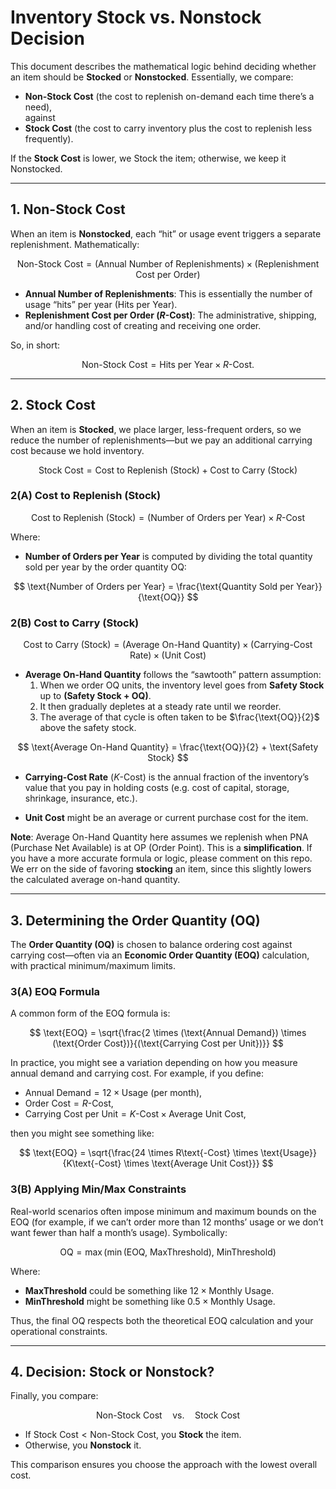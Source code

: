 # Inventory Stock vs. Nonstock Decision

This document describes the mathematical logic behind deciding whether an item should be **Stocked** or **Nonstocked**. Essentially, we compare:

- **Non-Stock Cost** (the cost to replenish on-demand each time there’s a need),  
  against  
- **Stock Cost** (the cost to carry inventory plus the cost to replenish less frequently).

If the **Stock Cost** is lower, we Stock the item; otherwise, we keep it Nonstocked.

---

## 1. Non-Stock Cost

When an item is **Nonstocked**, each “hit” or usage event triggers a separate replenishment. Mathematically:

$$
\text{Non-Stock Cost}
= \text{(Annual Number of Replenishments)} \times \text{(Replenishment Cost per Order)}
$$

- **Annual Number of Replenishments**: This is essentially the number of usage “hits” per year (Hits per Year).  
- **Replenishment Cost per Order ($R\text{-Cost}$)**: The administrative, shipping, and/or handling cost of creating and receiving one order.

So, in short:

$$
\text{Non-Stock Cost}
= \text{Hits per Year} \times R\text{-Cost}.
$$

---

## 2. Stock Cost

When an item is **Stocked**, we place larger, less-frequent orders, so we reduce the number of replenishments—but we pay an additional carrying cost because we hold inventory.

$$
\text{Stock Cost} = \text{Cost to Replenish (Stock)} + \text{Cost to Carry (Stock)}
$$

### 2(A) Cost to Replenish (Stock)

$$
\text{Cost to Replenish (Stock)}
= (\text{Number of Orders per Year}) \times R\text{-Cost}
$$

Where:

- **Number of Orders per Year** is computed by dividing the total quantity sold per year by the order quantity $\text{OQ}$:
  
$$
\text{Number of Orders per Year} = \frac{\text{Quantity Sold per Year}}{\text{OQ}}
$$

### 2(B) Cost to Carry (Stock)

$$
\text{Cost to Carry (Stock)}
= (\text{Average On-Hand Quantity}) \times (\text{Carrying-Cost Rate}) \times (\text{Unit Cost})
$$

- **Average On-Hand Quantity** follows the “sawtooth” pattern assumption:  
  1. When we order $\text{OQ}$ units, the inventory level goes from **Safety Stock** up to **(Safety Stock + OQ)**.  
  2. It then gradually depletes at a steady rate until we reorder.  
  3. The average of that cycle is often taken to be $\frac{\text{OQ}}{2}$ above the safety stock.
  
$$
\text{Average On-Hand Quantity}
= \frac{\text{OQ}}{2} + \text{Safety Stock}
$$

- **Carrying-Cost Rate** ($K\text{-Cost}$) is the annual fraction of the inventory’s value that you pay in holding costs (e.g. cost of capital, storage, shrinkage, insurance, etc.).

- **Unit Cost** might be an average or current purchase cost for the item.

**Note**: Average On-Hand Quantity here assumes we replenish when $\text{PNA}$ (Purchase Net Available) is at $\text{OP}$ (Order Point). This is a **simplification**. If you have a more accurate formula or logic, please comment on this repo. We err on the side of favoring **stocking** an item, since this slightly lowers the calculated average on-hand quantity.

---

## 3. Determining the Order Quantity (OQ)

The **Order Quantity (OQ)** is chosen to balance ordering cost against carrying cost—often via an **Economic Order Quantity (EOQ)** calculation, with practical minimum/maximum limits.

### 3(A) EOQ Formula

A common form of the EOQ formula is:

$$
\text{EOQ}
= \sqrt{\frac{2 \times (\text{Annual Demand}) \times (\text{Order Cost})}{(\text{Carrying Cost per Unit})}}
$$

In practice, you might see a variation depending on how you measure annual demand and carrying cost. For example, if you define:

- $\text{Annual Demand} = 12 \times \text{Usage (per month)}$,  
- $\text{Order Cost} = R\text{-Cost}$,  
- $\text{Carrying Cost per Unit} = K\text{-Cost} \times \text{Average Unit Cost}$,

then you might see something like:

$$
\text{EOQ}
= \sqrt{\frac{24 \times R\text{-Cost} \times \text{Usage}}{K\text{-Cost} \times \text{Average Unit Cost}}}
$$

### 3(B) Applying Min/Max Constraints

Real-world scenarios often impose minimum and maximum bounds on the EOQ (for example, if we can’t order more than 12 months’ usage or we don’t want fewer than half a month’s usage). Symbolically:

$$
\text{OQ} = \max\left(
  \min\left(\text{EOQ},\ \text{MaxThreshold}\right),\ 
  \text{MinThreshold}
\right)
$$

Where:

- **MaxThreshold** could be something like $12 \times \text{Monthly Usage}$.  
- **MinThreshold** might be something like $0.5 \times \text{Monthly Usage}$.  

Thus, the final $\text{OQ}$ respects both the theoretical EOQ calculation and your operational constraints.

---

## 4. Decision: Stock or Nonstock?

Finally, you compare:

$$
\text{Non-Stock Cost}
\quad\text{vs.}\quad
\text{Stock Cost}
$$

- If $\text{Stock Cost} < \text{Non-Stock Cost}$, you **Stock** the item.  
- Otherwise, you **Nonstock** it.

This comparison ensures you choose the approach with the lowest overall cost.
